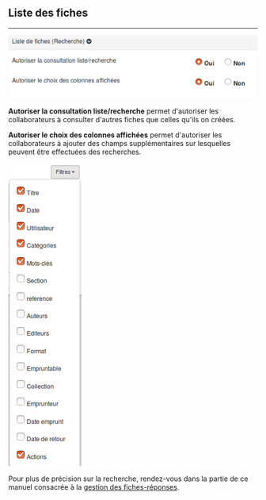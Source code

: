 ## Liste des fiches

---

![](images/clacoform-fig12.png)

**Autoriser la consultation liste/recherche** permet d'autoriser les collaborateurs à consulter d'autres fiches que celles qu'ils on créées.

**Autoriser le choix des colonnes affichées** permet d'autoriser les collaborateurs à ajouter des champs supplémentaires sur lesquelles peuvent être effectuées des recherches.

![](images/clacoform-fig3.png)

Pour plus de précision sur la recherche, rendez-vous dans la partie de ce manuel consacrée à la [gestion des fiches-réponses](/fr/resources/manage-files.md).


